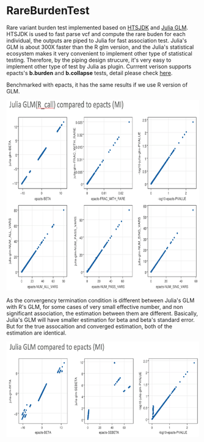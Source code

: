 # RareBurdenTest

Rare variant burden test implemented based on [HTSJDK](https://github.com/samtools/htsjdk) and [Julia GLM](https://github.com/JuliaStats/GLM.jl). 
HTSJDK is used to fast parse vcf and compute the rare buden for each individual, the outputs are piped to Julia for fast association test.
Julia's GLM is about 300X faster than the R glm version, and the Julia's statistical ecosystem makes
it very convenient to implement other type of statistical testing. Therefore, by the piping design strucure, 
it's very easy to implement other type of test by Julia as plugin.
Currrent verison supports epacts's **b.burden** and **b.collapse** tests, detail please check [here](https://genome.sph.umich.edu/wiki/EPACTS).





Benchmarked with epacts, it has the same results if we use R version of GLM.

<img src="./Test/comp1.png" height="500" title="">

As the convergency termination condition is different between Julia's GLM with R's GLM, 
for some cases of very small effective number, and non significant association, the estimation between 
them are different. Basically, Julia's GLM will have smaller estimation for beta and beta's standard error.
But for the true assocaition and converged estimation, both of the estimation are identical.

<img src="./Test/comp2.png" height="250" title="">

